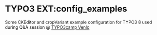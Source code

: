 TYPO3 EXT:config_examples
=========================

Some CKEditor and cropVariant example configuration for TYPO3 8 used during Q&A session @ [TYPO3camp Venlo](http://www.typo3campvenlo.nl/) 